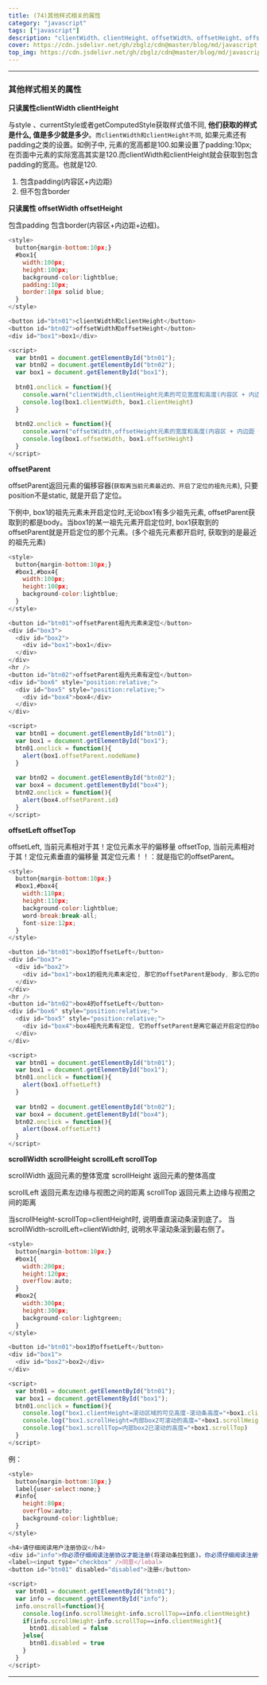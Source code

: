 ```yaml
---
title: (74)其他样式相关的属性
category: "javascript"
tags: ["javascript"]
description: "clientWidth、clientHeight、offsetWidth、offsetHeight、offsetParent、offsetLeft、offsetTop、scrollWidth、scrollHeight、scrollLeft、scrollTop"
cover: https://cdn.jsdelivr.net/gh/zbglz/cdn@master/blog/md/javascript.svg
top_img: https://cdn.jsdelivr.net/gh/zbglz/cdn@master/blog/md/javascript.svg
---
```


***

### 其他样式相关的属性


**只读属性clientWidth  clientHeight**


与style 、currentStyle或者getComputedStyle获取样式值不同, **他们获取的样式是什么, 值是多少就是多少**。`而clientWidth和clientHeight不同`, 如果元素还有padding之类的设置。如例子中, 元素的宽高都是100.如果设置了padding:10px; 在页面中元素的实际宽高其实是120.而clientWidth和clientHeight就会获取到包含padding的宽高。也就是120.

1. 包含padding(内容区+内边距)
2. 但不包含border

**只读属性 offsetWidth  offsetHeight**


包含padding 包含border(内容区+内边距+边框)。


```js html
<style>
  button{margin-bottom:10px;}
  #box1{
    width:100px;
    height:100px;
    background-color:lightblue;
    padding:10px;
    border:10px solid blue;
  }
</style>

<button id="btn01">clientWidth和clientHeight</button>
<button id="btn02">offsetWidth和offsetHeight</button>
<div id="box1">box1</div>

<script>
  var btn01 = document.getElementById("btn01");
  var btn02 = document.getElementById("btn02");
  var box1 = document.getElementById("box1");
  
  btn01.onclick = function(){
    console.warn("clientWidth,clientHeight元素的可见宽度和高度(内容区 + 内边距)")
    console.log(box1.clientWidth, box1.clientHeight)
  }
  
  btn02.onclick = function(){
    console.warn("offsetWidth,offsetHeight元素的宽度和高度(内容区 + 内边距 + 边框)")
    console.log(box1.offsetWidth, box1.offsetHeight)
  }
</script>
```


**offsetParent**

offsetParent返回元素的偏移容器(`获取离当前元素最近的、开启了定位的祖先元素`), 只要position不是static, 就是开启了定位。

下例中, box1的祖先元素未开启定位时,无论box1有多少祖先元素, offsetParent获取到的都是body。当box1的某一祖先元素开启定位时, box1获取到的offsetParent就是开启定位的那个元素。(多个祖先元素都开启时, 获取到的是最近的祖先元素)


```js html
<style>
  button{margin-bottom:10px;}
  #box1,#box4{
    width:100px;
    height:100px;
    background-color:lightblue;
  }
</style>

<button id="btn01">offsetParent祖先元素未定位</button>
<div id="box3">
  <div id="box2">
    <div id="box1">box1</div>
  </div>
</div>
<hr />
<button id="btn02">offsetParent祖先元素有定位</button>
<div id="box6" style="position:relative;">
  <div id="box5" style="position:relative;">
    <div id="box4">box4</div>
  </div>
</div>

<script>
  var btn01 = document.getElementById("btn01");
  var box1 = document.getElementById("box1");
  btn01.onclick = function(){
    alert(box1.offsetParent.nodeName)
  }
  
  var btn02 = document.getElementById("btn02");
  var box4 = document.getElementById("box4");
  btn02.onclick = function(){
    alert(box4.offsetParent.id)
  }
</script>
```


**offsetLeft  offsetTop**


offsetLeft, 当前元素相对于其！定位元素水平的偏移量
offsetTop, 当前元素相对于其！定位元素垂直的偏移量
其定位元素！！：就是指它的offsetParent。


```js html
<style>
  button{margin-bottom:10px;}
  #box1,#box4{
    width:110px;
    height:110px;
    background-color:lightblue;
    word-break:break-all;
    font-size:12px;
  }
</style>

<button id="btn01">box1的offsetLeft</button>
<div id="box3">
  <div id="box2">
    <div id="box1">box1的祖先元素未定位, 那它的offsetParent是body, 那么它的offsetLeft就是相对于body来说的</div>
  </div>
</div>
<hr />
<button id="btn02">box4的offsetLeft</button>
<div id="box6" style="position:relative;">
  <div id="box5" style="position:relative;">
    <div id="box4">box4祖先元素有定位, 它的offsetParent是离它最近开启定位的box5, 它的offsetLeft就是相对于box5来说的</div>
  </div>
</div>

<script>
  var btn01 = document.getElementById("btn01");
  var box1 = document.getElementById("box1");
  btn01.onclick = function(){
    alert(box1.offsetLeft)
  }
  
  var btn02 = document.getElementById("btn02");
  var box4 = document.getElementById("box4");
  btn02.onclick = function(){
    alert(box4.offsetLeft)
  }
</script>
```

**scrollWidth scrollHeight  scrollLeft scrollTop**

scrollWidth 返回元素的整体宽度
scrollHeight 返回元素的整体高度

scrollLeft 返回元素左边缘与视图之间的距离
scrollTop 返回元素上边缘与视图之间的距离

当scrollHeight-scrollTop=clientHeight时, 说明垂直滚动条滚到底了。
当scrollWidth-scrollLeft=clientWidth时, 说明水平滚动条滚到最右侧了。


```js html
<style>
  button{margin-bottom:10px;}
  #box1{
    width:200px;
    height:120px;
    overflow:auto;
  }
  #box2{
    width:300px;
    height:300px;
    background-color:lightgreen;
  }
</style>

<button id="btn01">box1的offsetLeft</button>
<div id="box1">
  <div id="box2">box2</div>
</div>

<script>
  var btn01 = document.getElementById("btn01");
  var box1 = document.getElementById("box1");
  btn01.onclick = function(){
    console.log("box1.clientHeight=滚动区域的可见高度-滚动条高度="+box1.clientHeight)
    console.log("box1.scrollHeight=内部box2可滚动的高度="+box1.scrollHeight)
    console.log("box1.scrollTop=内部box2已滚动的高度="+box1.scrollTop)
  }
</script>
```


例：


```js html
<style>
  button{margin-bottom:10px;}
  label{user-select:none;}
  #info{
    height:80px;
    overflow:auto;
    background-color:lightblue;
  }
</style>

<h4>请仔细阅读用户注册协议</h4>
<div id="info">你必须仔细阅读注册协议才能注册(将滚动条拉到底)。你必须仔细阅读注册协议才能注册(将滚动条拉到底)。你必须仔细阅读注册协议才能注册(将滚动条拉到底)。你必须仔细阅读注册协议才能注册(将滚动条拉到底)。你必须仔细阅读注册协议才能注册(将滚动条拉到底)。你必须仔细阅读注册协议才能注册(将滚动条拉到底)。你必须仔细阅读注册协议才能注册(将滚动条拉到底)。你必须仔细阅读注册协议才能注册(将滚动条拉到底)。你必须仔细阅读注册协议才能注册(将滚动条拉到底)。你必须仔细阅读注册协议才能注册(将滚动条拉到底)。你必须仔细阅读注册协议才能注册(将滚动条拉到底)。你必须仔细阅读注册协议才能注册(将滚动条拉到底)。你必须仔细阅读注册协议才能注册(将滚动条拉到底)。你必须仔细阅读注册协议才能注册(将滚动条拉到底)。你必须仔细阅读注册协议才能注册(将滚动条拉到底)。你必须仔细阅读注册协议才能注册(将滚动条拉到底)。你必须仔细阅读注册协议才能注册(将滚动条拉到底)。你必须仔细阅读注册协议才能注册(将滚动条拉到底)。你必须仔细阅读注册协议才能注册(将滚动条拉到底)。你必须仔细阅读注册协议才能注册(将滚动条拉到底)。你必须仔细阅读注册协议才能注册(将滚动条拉到底)。你必须仔细阅读注册协议才能注册(将滚动条拉到底)。你必须仔细阅读注册协议才能注册(将滚动条拉到底)。你必须仔细阅读注册协议才能注册(将滚动条拉到底)。你必须仔细阅读注册协议才能注册(将滚动条拉到底)。你必须仔细阅读注册协议才能注册(将滚动条拉到底)。你必须仔细阅读注册协议才能注册(将滚动条拉到底)。你必须仔细阅读注册协议才能注册(将滚动条拉到底)。你必须仔细阅读注册协议才能注册(将滚动条拉到底)。你必须仔细阅读注册协议才能注册(将滚动条拉到底)。你必须仔细阅读注册协议才能注册(将滚动条拉到底)。你必须仔细阅读注册协议才能注册(将滚动条拉到底)。你必须仔细阅读注册协议才能注册(将滚动条拉到底)。</div>
<label><input type="checkbox" />同意</lebal>
<button id="btn01" disabled="disabled">注册</button>

<script>
  var btn01 = document.getElementById("btn01");
  var info = document.getElementById("info");
  info.onscroll=function(){
    console.log(info.scrollHeight-info.scrollTop==info.clientHeight)
    if(info.scrollHeight-info.scrollTop==info.clientHeight){
      btn01.disabled = false
    }else{
      btn01.disabled = true
    }
  }
</script>
```


***